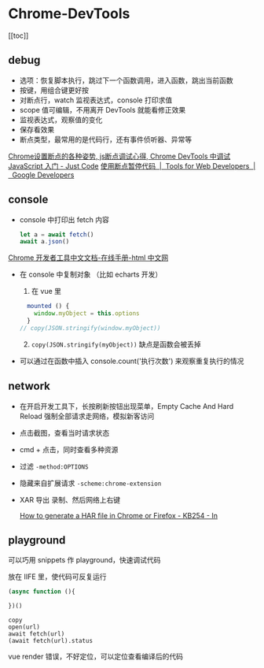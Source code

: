 # Chrome-DevTools
[[toc]]

## debug
- 选项：恢复脚本执行，跳过下一个函数调用，进入函数，跳出当前函数
- 按键，用组合键更好按
- 对断点行，watch 监视表达式，console 打印求值
- scope 值可编辑，不用离开 DevTools 就能看修正效果
- 监视表达式，观察值的变化
- 保存看效果
- 断点类型，最常用的是代码行，还有事件侦听器、异常等

[Chrome设置断点的各种姿势, js断点调试心得, Chrome DevTools 中调试 JavaScript 入门 - Just Code](https://justcode.ikeepstudying.com/2018/09/chrome%25E8%25AE%25BE%25E7%25BD%25AE%25E6%2596%25AD%25E7%2582%25B9%25E7%259A%2584%25E5%2590%2584%25E7%25A7%258D%25E5%25A7%25BF%25E5%258A%25BF-js%25E6%2596%25AD%25E7%2582%25B9%25E8%25B0%2583%25E8%25AF%2595%25E5%25BF%2583%25E5%25BE%2597-chrome-devtools-%25E4%25B8%25AD%25E8%25B0%2583%25E8%25AF%2595-javascrip/)
[使用断点暂停代码  |  Tools for Web Developers  |  Google Developers](https://developers.google.com/web/tools/chrome-devtools/javascript/breakpoints?hl=zh-cn#exceptions)

## console
- console 中打印出 fetch 内容
  ```js
  let a = await fetch()
  await a.json()
  ```

[Chrome 开发者工具中文文档-在线手册-html 中文网](https://www.html.cn/doc/chrome-devtools/)

- 在 console 中复制对象 （比如 echarts 开发）

    1. 在 vue 里
    ```js
      mounted () {
        window.myObject = this.options
      }
    // copy(JSON.stringify(window.myObject))
    ```
    2. `copy(JSON.stringify(myObject))` 缺点是函数会被丢掉

- 可以通过在函数中插入 console.count('执行次数') 来观察重复执行的情况

## network
- 在开启开发工具下，长按刷新按钮出现菜单，Empty Cache And Hard Reload 强制全部请求走网络，模拟新客访问
- 点击截图，查看当时请求状态
- cmd + 点击，同时查看多种资源
- 过滤 `-method:OPTIONS`
- 隐藏来自扩展请求 `-scheme:chrome-extension`
- XAR 导出 录制、然后网络上右键 

    [How to generate a HAR file in Chrome or Firefox - KB254 - In](https://www.inflectra.com/support/knowledgebase/kb254.aspx)

## playground
可以巧用 snippets 作 playground，快速调试代码

放在 IIFE 里，使代码可反复运行
```js
(async function (){

})()
```

```
copy
open(url)
await fetch(url)
(await fetch(url).status
```

vue render 错误，不好定位，可以定位查看编译后的代码
